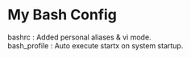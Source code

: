 # My Bash Config
bashrc :  Added personal aliases & vi mode.\
bash_profile :  Auto execute startx on system startup.
